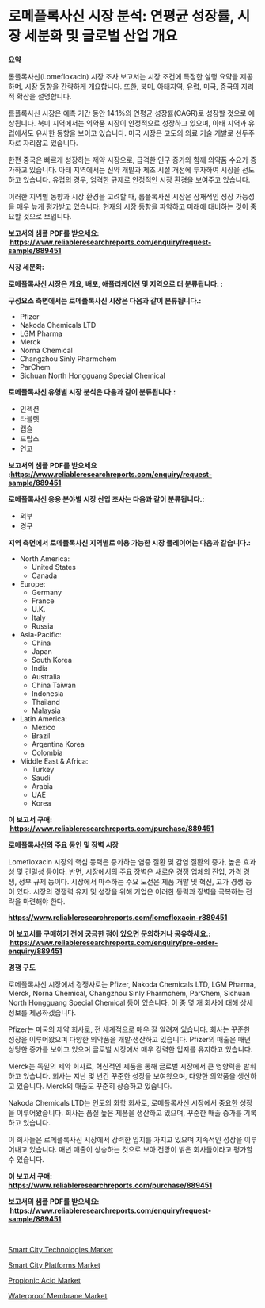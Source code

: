 <p><h1>로메플록사신 시장 분석: 연평균 성장률, 시장 세분화 및 글로벌 산업 개요</h1></p><p><strong>요약</strong></p>
<p><p>롬플록사신(Lomefloxacin) 시장 조사 보고서는 시장 조건에 특정한 실행 요약을 제공하며, 시장 동향을 간략하게 개요합니다. 또한, 북미, 아태지역, 유럽, 미국, 중국의 지리적 확산을 설명합니다. </p><p>롬플록사신 시장은 예측 기간 동안 14.1%의 연평균 성장률(CAGR)로 성장할 것으로 예상됩니다. 북미 지역에서는 의약품 시장이 안정적으로 성장하고 있으며, 아태 지역과 유럽에서도 유사한 동향을 보이고 있습니다. 미국 시장은 고도의 의료 기술 개발로 선두주자로 자리잡고 있습니다. </p><p>한편 중국은 빠르게 성장하는 제약 시장으로, 급격한 인구 증가와 함께 의약품 수요가 증가하고 있습니다. 아태 지역에서는 신약 개발과 제조 시설 개선에 투자하여 시장을 선도하고 있습니다. 유럽의 경우, 엄격한 규제로 안정적인 시장 환경을 보여주고 있습니다.</p><p>이러한 지역별 동향과 시장 환경을 고려할 때, 롬플록사신 시장은 잠재적인 성장 가능성을 매우 높게 평가받고 있습니다. 현재의 시장 동향을 파악하고 미래에 대비하는 것이 중요할 것으로 보입니다.</p></p>
<p><strong>보고서의 샘플 PDF를 받으세요: &nbsp;<a href="https://www.reliableresearchreports.com/enquiry/request-sample/889451">https://www.reliableresearchreports.com/enquiry/request-sample/889451</a></strong></p>
<p><strong>시장 세분화:</strong></p>
<p><strong> 로메플록사신 시장은 개요, 배포, 애플리케이션 및 지역으로 더 분류됩니다. :</strong></p>
<p><strong>구성요소 측면에서는 로메플록사신 시장은 다음과 같이 분류됩니다.:</strong></p>
<p><ul><li>Pfizer</li><li>Nakoda Chemicals LTD</li><li>LGM Pharma</li><li>Merck</li><li>Norna Chemical</li><li>Changzhou Sinly Pharmchem</li><li>ParChem</li><li>Sichuan North Hongguang Special Chemical</li></ul></p>
<p><strong> 로메플록사신 유형별 시장 분석은 다음과 같이 분류됩니다.:</strong></p>
<p><ul><li>인젝션</li><li>타블렛</li><li>캡슐</li><li>드랍스</li><li>연고</li></ul></p>
<p><strong>보고서의 샘플 PDF를 받으세요 :<a href="https://www.reliableresearchreports.com/enquiry/request-sample/889451">https://www.reliableresearchreports.com/enquiry/request-sample/889451</a></strong></p>
<p><strong> 로메플록사신 응용 분야별 시장 산업 조사는 다음과 같이 분류됩니다.:</strong></p>
<p><ul><li>외부</li><li>경구</li></ul></p>
<p><strong>지역 측면에서 로메플록사신 지역별로 이용 가능한 시장 플레이어는 다음과 같습니다.:</strong></p>
<p><ul>
    <li>
        North America:
        <ul>
            <li>United States</li>
            <li>Canada</li>
        </ul>
    </li>
    <li>
        Europe:
        <ul>
            <li>Germany</li>
            <li>France</li>
            <li>U.K.</li>
            <li>Italy</li>
            <li>Russia</li>
        </ul>
    </li>
    <li>
        Asia-Pacific:
        <ul>
            <li>China</li>
            <li>Japan</li>
            <li>South Korea</li>
            <li>India</li>
            <li>Australia</li>
            <li>China Taiwan</li>
            <li>Indonesia</li>
            <li>Thailand</li>
            <li>Malaysia</li>
        </ul>
    </li>
    <li>
        Latin America:
        <ul>
            <li>Mexico</li>
            <li>Brazil</li>
            <li>Argentina Korea</li>
            <li>Colombia</li>
        </ul>
    </li>
    <li>
        Middle East & Africa:
        <ul>
            <li>Turkey</li>
            <li>Saudi</li>
            <li>Arabia</li>
            <li>UAE</li>
            <li>Korea</li>
        </ul>
    </li>
    </ul></p>
<p><strong>이 보고서 구매: &nbsp;<a href="https://www.reliableresearchreports.com/purchase/889451">https://www.reliableresearchreports.com/purchase/889451</a></strong></p>
<p><strong>로메플록사신의 주요 동인 및 장벽 시장</strong></p>
<p><p>Lomefloxacin 시장의 핵심 동력은 증가하는 염증 질환 및 감염 질환의 증가, 높은 효과성 및 긴밀성 등이다. 반면, 시장에서의 주요 장벽은 새로운 경쟁 업체의 진입, 가격 경쟁, 정부 규제 등이다. 시장에서 마주하는 주요 도전은 제품 개발 및 혁신, 고가 경쟁 등이 있다. 시장의 경쟁력 유지 및 성장을 위해 기업은 이러한 동력과 장벽을 극복하는 전략을 마련해야 한다.</p></p>
<p><strong><a href="https://www.reliableresearchreports.com/lomefloxacin-r889451">https://www.reliableresearchreports.com/lomefloxacin-r889451</a></strong></p>
<p><strong>이 보고서를 구매하기 전에 궁금한 점이 있으면 문의하거나 공유하세요.: &nbsp;<a href="https://www.reliableresearchreports.com/enquiry/pre-order-enquiry/889451">https://www.reliableresearchreports.com/enquiry/pre-order-enquiry/889451</a></strong></p>
<p><strong>경쟁 구도</strong></p>
<p><p>로메플록사신 시장에서 경쟁사로는 Pfizer, Nakoda Chemicals LTD, LGM Pharma, Merck, Norna Chemical, Changzhou Sinly Pharmchem, ParChem, Sichuan North Hongguang Special Chemical 등이 있습니다. 이 중 몇 개 회사에 대해 상세 정보를 제공하겠습니다.</p><p>Pfizer는 미국의 제약 회사로, 전 세계적으로 매우 잘 알려져 있습니다. 회사는 꾸준한 성장을 이루어왔으며 다양한 의약품을 개발·생산하고 있습니다. Pfizer의 매출은 매년 상당한 증가를 보이고 있으며 글로벌 시장에서 매우 강력한 입지를 유지하고 있습니다.</p><p>Merck는 독일의 제약 회사로, 혁신적인 제품을 통해 글로벌 시장에서 큰 영향력을 발휘하고 있습니다. 회사는 지난 몇 년간 꾸준한 성장을 보여왔으며, 다양한 의약품을 생산하고 있습니다. Merck의 매출도 꾸준히 상승하고 있습니다.</p><p>Nakoda Chemicals LTD는 인도의 화학 회사로, 로메플록사신 시장에서 중요한 성장을 이루어왔습니다. 회사는 품질 높은 제품을 생산하고 있으며, 꾸준한 매출 증가를 기록하고 있습니다.</p><p>이 회사들은 로메플록사신 시장에서 강력한 입지를 가지고 있으며 지속적인 성장을 이루어내고 있습니다. 매년 매출이 상승하는 것으로 보아 전망이 밝은 회사들이라고 평가할 수 있습니다.</p></p>
<p><strong>이 보고서 구매: &nbsp; <a href="https://www.reliableresearchreports.com/purchase/889451">https://www.reliableresearchreports.com/purchase/889451</a></strong></p>
<p><strong>보고서의 샘플 PDF를 받으세요: &nbsp;<a href="https://www.reliableresearchreports.com/enquiry/request-sample/889451">https://www.reliableresearchreports.com/enquiry/request-sample/889451</a></strong><strong></strong></p>
<p>&nbsp;</p>
<p><p><a href="https://github.com/pgtimber/Market-Research-Report-List-2/blob/main/smart-city-technologies-market.md">Smart City Technologies Market</a></p><p><a href="https://github.com/lataunyatinikmelvin59ilbd0dv/Market-Research-Report-List-2/blob/main/smart-city-platforms-market.md">Smart City Platforms Market</a></p><p><a href="https://www.linkedin.com/pulse/propionic-acid-market-size-focuses-dynamics-in-depth-analysis-f9gne?trackingId=UkZrb8g0KYvzbkHt3BoKpQ%3D%3D">Propionic Acid Market</a></p><p><a href="https://www.linkedin.com/pulse/insights-waterproof-membrane-market-size-analysing-share-8mjze?trackingId=e8FsHyyFhSrtsHhaPzrTxw%3D%3D">Waterproof Membrane Market</a></p></p>